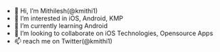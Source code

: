 - 👋 Hi, I’m Mithilesh(@kmithi1)
- 👀 I’m interested in iOS, Android, KMP
- 🌱 I’m currently learning Android 
- 💞️ I’m looking to collaborate on iOS Technologies, Opensource Apps
- 📫 reach me on Twitter(@kmithi1)

<!---
kmithi1/kmithi1 is a ✨ special ✨ repository because its `README.md` (this file) appears on your GitHub profile.
You can click the Preview link to take a look at your changes.
--->
